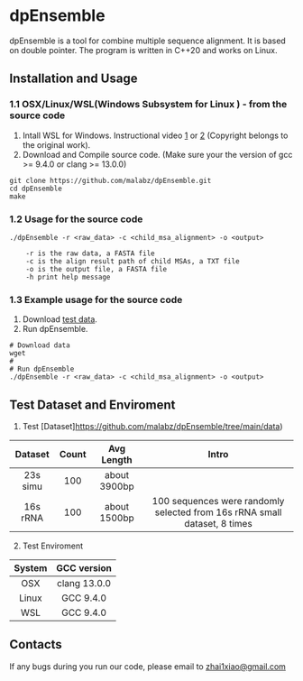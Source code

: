 # dpEnsemble

dpEnsemble is a tool for combine multiple sequence alignment. It is based on double pointer. The program is written in C++20 and works on Linux.

## Installation and Usage

### 1.1 OSX/Linux/WSL(Windows Subsystem for Linux ) - from the source code

1. Intall WSL for Windows. Instructional video [1](https://www.youtube.com/watch?v=X-DHaQLrBi8&t=5s) or [2](http://lab.malab.cn/%7Etfr/1.mp4) (Copyright belongs to the original work).
2. Download and Compile source code. (Make sure your the version of gcc >= 9.4.0 or clang >= 13.0.0)
```shell
git clone https://github.com/malabz/dpEnsemble.git
cd dpEnsemble
make
```

### 1.2 Usage for the source code
```
./dpEnsemble -r <raw_data> -c <child_msa_alignment> -o <output> 

	-r is the raw data, a FASTA file
	-c is the align result path of child MSAs, a TXT file
	-o is the output file, a FASTA file
	-h print help message
```

### 1.3 Example usage for the source code
1. Download [test data](https://github.com/malabz/dpEnsemble/tree/main/data).
2. Run dpEnsemble.
```
# Download data
wget 
# 
# Run dpEnsemble
./dpEnsemble -r <raw_data> -c <child_msa_alignment> -o <output> 
```

## Test Dataset and Enviroment
1. Test [Dataset]https://github.com/malabz/dpEnsemble/tree/main/data)

Dataset|Count|Avg Length|Intro
:---:|:---:|:---:|:---:
23s simu|100|about 3900bp|
16s rRNA|100|about 1500bp|100 sequences were randomly selected from 16s rRNA small dataset, 8 times

2. Test Enviroment
 
System|GCC version
:---:|:---:
OSX|clang 13.0.0
Linux|GCC 9.4.0
WSL|GCC 9.4.0

## Contacts
If any bugs during you run our code, please email to zhai1xiao@gmail.com
